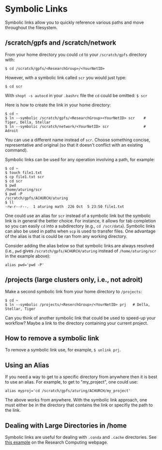 # Symbolic Links

Symbolic links allow you to quickly reference various paths and move throughout the filesystem.

## /scratch/gpfs and /scratch/network

From your home directory you could `cd` to your `/scratch/gpfs` directory with:

```
$ cd /scratch/gpfs/<ResearchGroup>/<YourNetID>
```

However, with a symbolic link called `scr` you would just type:

```
$ cd scr
```

With `shopt -s autocd` in your `.bashrc` file the `cd` could be omitted: `$ scr` 

Here is how to create the link in your home directory:

```
$ cd ~
$ ln --symbolic /scratch/gpfs/<ResearchGroup><YourNetID> scr    # Tiger, Della, Stellar
$ ln --symbolic /scratch/network/<YourNetID> scr                # Adroit
```

You can use a different name instead of `scr`. Choose something concise, representative and original (so that it doesn't conflict with an existing command).

Symbolic links can be used for any operation involving a path, for example:

```
$ cd ~
$ touch file1.txt
$ cp file1.txt scr
$ cd scr
$ pwd
/home/aturing/scr
$ pwd -P
/scratch/gpfs/ACHURCH/aturing
$ ll
-rw-r--r--.  1 aturing math  226 Oct  5 23:50 file1.txt
```

One could use an alias for `scr` instead of a symbolic link but the symbolic link is in general the better choice. For instance, it allows for tab completion so you can easily `cd` into a subdirectory (e.g., `cd /scr/data`). Symbolic links can also be used in paths when `scp` is used to transfer files. One advantage of the alias is that is could be ran from any working directory. 

Consider adding the alias below so that symbolic links are always resolved (i.e., `pwd` gives `/scratch/gpfs/ACHURCH/aturing` instead of `/home/aturing/scr` in the example above):

```
alias pwd='pwd -P'
```

## /projects (large clusters only, i.e., not adroit)

Make a second symbolic link from your home directory to `/projects`:

```
$ cd ~
$ ln --symbolic /projects/<ReserchGroup>/<YourNetID> prj   # Della, Stellar, Tiger
```

Can you think of another symbolic link that could be used to speed-up your workflow? Maybe a link to the directory containing your current project.

## How to remove a symbolic link

To remove a symbolic link use, for example, `$ unlink prj`.

## Using an Alias

If you need a way to get to a specific directory from anywhere then it is best to use an alias. For example, to get to "my_project", one could use:

```
alias myproj='cd /scratch/gpfs/aturing/ACHURCH/my_project'
```

The above works from anywhere. With the symbolic link approach, one must either be in the directory that contains the link or specifiy the path to the link.

## Dealing with Large Directories in /home

Symbolic links are useful for dealing with `.conda` and `.cache` directories. See [this example](https://researchcomputing.princeton.edu/support/knowledge-base/checkquota#How-should-I-deal-with-large-Conda-environments-) on the Research Computing webpage.
